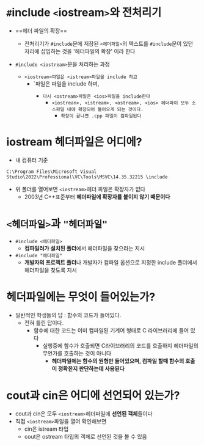 # `#`include `<`iostream`>`와 전처리기
- ==헤더 파일의 확장==
	- 전처리기가 `#include`문에 저장된 `<헤더파일>`의 텍스트를 `#include`문이 있던 자리에 삽입하는 것을  '헤더파일의 확장' 이라 한다

- `#include <iostream>`문을 처리하는 과정
	- `<iostream>파일은 <istream>파일을 include 하고 `
		- `<istream>파일은 <ostream>파일을 include 하며,
			- `다시 <ostream>파일은 <ios>파일을 include한다`
				- `<iostrean>, <istream>, <ostream>, <ios> 헤더파이 모두 소스파일 내에 확장되어 들어오게 되는 것이다. `
					- `확장이 끝나면 .cpp 파일이 컴파일된다`

# iostream 헤더파일은 어디에?
- 내 컴퓨터 기준
```
C:\Program Files\Microsoft Visual Studio\2022\Professional\VC\Tools\MSVC\14.35.32215 \include
```
- 위 폴더를 열어보면 `<iostream>`헤더 파일은 확장자가 없다
	- 2003년 C++표준부터 **헤더파일에 확장자를 붙이지 않기 때문이다**

# `<헤더파일>`과 `"헤더파일"`
- `#include <헤더파일>`
	- **컴파일러가 설치된 폴더**에서 헤더파일을 찾으라는 지시
- `#include "헤더파일"`
	- **개발자의 프로젝트 폴더**나 개발자가 컴파일 옵션으로 지정한 include 폴더에서 헤더파일을 찾도록 지시

# 헤더파일에는 무엇이 들어있는가?
- 일반적인 학생들의 답 : 함수의 코드가 들어있다.
	- 전혀 틀린 답이다. 
		- 함수에 대한 코드는 이미 컴파일된 기계어 형태로 C 라이브러리에 들어 있다
			- 실행중에 함수가 호출되면 C라이브러리의 코드를 호출하지 헤더파일의 무언가를 호출하는 것이 아니다
				- **헤더파일에는 함수의 원형만 들어있으며, 컴파일 할때 함수의 호출이 정확한지 판단하는데 사용된다**

# cout과 cin은 어디에 선언되어 있는가?
- cout과 cin은 모두 `<iostream>`헤더파일에 **선언된 객체**들이다
- 직접 `<iostream>`파일을 열어 확인해보면 
	- cin은 istream 타입
	- cout은 ostream 타입의 객체로 선언된 것을 볼 수 있음



